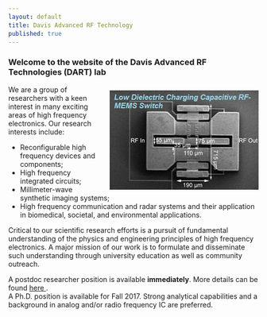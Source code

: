 ```yaml
---
layout: default
title: Davis Advanced RF Technology
published: true
---
```

<!--

<div class="container">
  <br>
  <div id="myCarousel" class="carousel slide" data-ride="carousel">

    <ol class="carousel-indicators">
      <li data-target="#myCarousel" data-slide-to="0" class="active"></li>
      <li data-target="#myCarousel" data-slide-to="1"></li>
      <li data-target="#myCarousel" data-slide-to="2"></li>
      <li data-target="#myCarousel" data-slide-to="3"></li>
    </ol>


    <div class="carousel-inner" role="listbox">

      <div class="item active">
        <img src="img_chania.jpg" alt="Chania" width="460" height="345">
        <div class="carousel-caption">
          <h3>Chania</h3>
          <p>The atmosphere in Chania has a touch of Florence and Venice.</p>
        </div>
      </div>

      <div class="item">
        <img src="img_chania2.jpg" alt="Chania" width="460" height="345">
        <div class="carousel-caption">
          <h3>Chania</h3>
          <p>The atmosphere in Chania has a touch of Florence and Venice.</p>
        </div>
      </div>
    
      <div class="item">
        <img src="img_flower.jpg" alt="Flower" width="460" height="345">
        <div class="carousel-caption">
          <h3>Flowers</h3>
          <p>Beatiful flowers in Kolymbari, Crete.</p>
        </div>
      </div>

      <div class="item">
        <img src="img_flower2.jpg" alt="Flower" width="460" height="345">
        <div class="carousel-caption">
          <h3>Flowers</h3>
          <p>Beatiful flowers in Kolymbari, Crete.</p>
        </div>
      </div>
  
    </div>


    <a class="left carousel-control" href="#myCarousel" role="button" data-slide="prev">
      <span class="glyphicon glyphicon-chevron-left" aria-hidden="true"></span>
      <span class="sr-only">Previous</span>
    </a>
    <a class="right carousel-control" href="#myCarousel" role="button" data-slide="next">
      <span class="glyphicon glyphicon-chevron-right" aria-hidden="true"></span>
      <span class="sr-only">Next</span>
    </a>
  </div>
</div>

-->

### Welcome to the website of the Davis Advanced RF Technologies (DART) lab
<img src="/images/gallery.gif" width="300px" style="float:right; margin-top:10px; margin-left:15px;">

We are a group of researchers with a keen interest in many exciting areas of high frequency electronics. Our research interests include:

- Reconfigurable high frequency devices and components;
- High frequency integrated circuits;
- Millimeter-wave synthetic imaging systems;
- High frequency communication and radar systems and their application in biomedical, societal, and environmental applications.

Critical to our scientific research efforts is a pursuit of fundamental understanding of the physics and engineering principles of high frequency electronics. A major mission of our work is to formulate and disseminate such understanding through university education as well as community outreach.
<!---
The DART lab is housed in Kemper Hall on the beautiful UC Davis campus. The lab is affiliated with the Davis Millimeter-wave Research Center (DMRC). The DMRC is broadly focused on fostering millimeter wave technology for wireless communications, radar, sensing, and imaging systems.
-->


<div class="alert alert-danger">
    A postdoc researcher position is available <strong>immediately</strong>. More details can be found <a href="/people/postdoc-spar.html"> here </a>.
</div>

<div class="alert alert-info">
    A Ph.D. position is available for Fall 2017. Strong analytical capabilities and a background in analog and/or radio frequency IC are preferred.
</div>
<!---
#### A postdoc researcher position is available for 2016. More details can be found [here](/postdoccm.html). 

We are always looking for motivated students and researchers to join the group. Read [more](/joiningdart.html) if you are interested.
-->


{% assign papers = (site.publication | sort: 'sort_key') %}

{{papers}}